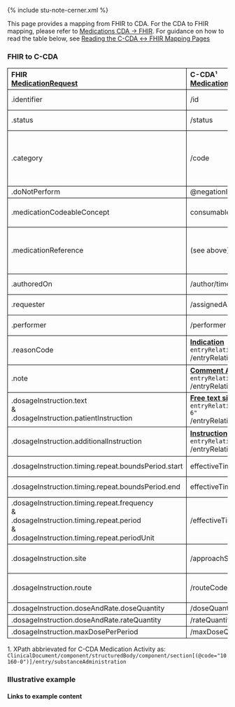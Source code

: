 <style>
td, th {
   border: 1px solid black!important;
}
</style>

{% include stu-note-cerner.xml %}

This page provides a mapping from FHIR to CDA. For the CDA to FHIR mapping, please refer to [Medications CDA → FHIR](./CF-medications.html). For guidance on how to read the table below, see [Reading the C-CDA ↔ FHIR Mapping Pages](./mappingGuidance.html)

### FHIR to C-CDA

|FHIR<br>[MedicationRequest](http://hl7.org/fhir/us/core/StructureDefinition-us-core-medicationrequest.html)|C-CDA¹<br>[Medication Activity substanceAdministration](http://hl7.org/cda/stds/ccda/draft1/StructureDefinition-2.16.840.1.113883.10.20.22.4.16.html)|Transform Steps|
|:----|:----|:----|
|.identifier|/id|[CDA id ↔ FHIR identifier](mappingGuidance.html#cda-id--fhir-identifier)|
|.status|/status|[FHIR status → CDA statusCode](ConceptMap-FC-MedicationStatus.html)|
|.category|/code|[CDA coding ↔ FHIR CodeableConcept](mappingGuidance.html#cda-coding--fhir-codeableconcept)<br/>code is not generally used in CDA|
|.doNotPerform|@negationInd||
|.medicationCodeableConcept|consumable/manufacturedProduct/manufacturedMaterial/code|[CDA coding ↔ FHIR CodeableConcept](mappingGuidance.html#cda-coding--fhir-codeableconcept)|
|.medicationReference|(see above)|CDA embeds medication codes directly inside medication activity|
|.authoredOn|/author/time|[CDA ↔ FHIR Time/Dates](mappingGuidance.html#cda--fhir-timedates)|
|.requester|/assignedAuthor|[CDA ↔ FHIR Provenance](mappingGuidance.html#cda--fhir-provenance)|
|.performer|/performer|[CDA ↔ FHIR Provenance](mappingGuidance.html#cda--fhir-provenance)|
|.reasonCode|**[Indication](http://hl7.org/cda/stds/ccda/draft1/StructureDefinition-2.16.840.1.113883.10.20.22.4.19.html)**<br/>```entryRelationship@typeCode="RSON"```<br/>/entryRelationship/observation/value|[CDA coding ↔ FHIR CodeableConcept](mappingGuidance.html#cda-coding--fhir-codeableconcept)|
|.note|**[Comment Activity](http://hl7.org/cda/stds/ccda/draft1/StructureDefinition-2.16.840.1.113883.10.20.22.4.64.html)**<br/>```entryRelationship/act/code@code="48767-8"```<br/>/entryRelationship/act/text||
|.dosageInstruction.text<br/>&<br/>.dosageInstruction.patientInstruction|**[Free text sig](http://hl7.org/cda/stds/ccda/draft1/StructureDefinition-2.16.840.1.113883.10.20.22.4.147.html)**<br/>```entryRelationship/substanceAdministration/code@code="76662-6"```<br/>/entryRelationship/substanceAdministration/text||
|.dosageInstruction.additionalInstruction|**[Instruction](http://hl7.org/cda/stds/ccda/draft1/StructureDefinition-2.16.840.1.113883.10.20.22.4.20.html)**<br/>```entryRelationship@typeCode="SUBJ"```<br/>/entryRelationship/act/code|[CDA coding ↔ FHIR CodeableConcept](mappingGuidance.html#cda-coding--fhir-codeableconcept)|
|.dosageInstruction.timing.repeat.boundsPeriod.start|effectiveTime[0]/low|[CDA ↔ FHIR Time/Dates](mappingGuidance.html#cda--fhir-timedates)v|
|.dosageInstruction.timing.repeat.boundsPeriod.end|effectiveTime[0]/high|[CDA ↔ FHIR Time/Dates](mappingGuidance.html#cda--fhir-timedates)|
|.dosageInstruction.timing.repeat.frequency<br/>&<br/>.dosageInstruction.timing.repeat.period<br/>&<br/>.dosageInstruction.timing.repeat.periodUnit<br/>|/effectiveTime[1]|This can be complex|
|.dosageInstruction.site|/approachSiteCode|[CDA coding ↔ FHIR CodeableConcept](mappingGuidance.html#cda-coding--fhir-codeableconcept)|
|.dosageInstruction.route|/routeCode|[CDA coding ↔ FHIR CodeableConcept](mappingGuidance.html#cda-coding--fhir-codeableconcept)|
|.dosageInstruction.doseAndRate.doseQuantity|/doseQuantity||
|.dosageInstruction.doseAndRate.rateQuantity|/rateQuantity||
|.dosageInstruction.maxDosePerPeriod|/maxDoseQuantity||

1\. XPath abbrievated for C-CDA Medication Activity as: <br/> ```ClinicalDocument/component/structuredBody/component/section[(@code="10160-0")]/entry/substanceAdministration```

### Illustrative example

#### Links to example content